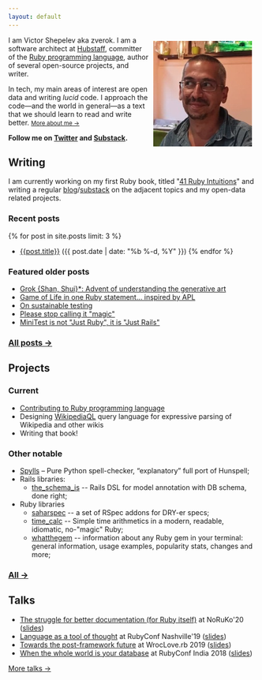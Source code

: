 ```yaml
---
layout: default
---
```


<img src="/img/me-odesa-2021.jpg" style="float:right; margin: 10px;"/>

<div class="callout">
<p>I am Victor Shepelev aka zverok. I am a software architect at <a href="https://hubstaff.com">Hubstaff</a>, committer of the <a href="https://ruby-lang.org">Ruby programming language</a>, author of several open-source projects, and writer.</p>

<p>In tech, my main areas of interest are open data and writing <i>lucid</i> code. I approach the code—and the world in general—as a text that we should learn to read and write better. <small><a href="/about/">More about me →</a></small></p>
</div>

**Follow me on [Twitter](https://twitter.com/zverok) and [Substack](https://zverok.substack.com).**

<div style="clear: both;" />

## Writing

I am currently working on my first Ruby book, titled "[41 Ruby Intuitions](/writing/#ruby-intuitions)" and writing a regular [blog](/writing/#blog)/[substack](https://zverok.substack.com) on the adjacent topics and my open-data related projects.

### Recent posts

{% for post in site.posts limit: 3 %}
* <a href="{{site.url}}{{site.baseurl}}{{post.url}}">{{post.title}}</a> (<time datetime="{{ post.date | date_to_xmlschema }}" itemprop="datePublished">{{ post.date | date: "%b %-d, %Y" }}</time>)
{% endfor %}

### Featured older posts

* [Grok {Shan, Shui}\*: Advent of understanding the generative art](/blog/2021-12-28-grok-shan-shui.html)
* [Game of Life in one Ruby statement... inspired by APL](/blog/2020-05-16-ruby-as-apl.html)
* [On sustainable testing](/blog/2017-11-07-on-culture-of-bdd.html)
* [Please stop calling it "magic"](/blog/2017-10-22-stop-magic.html)
* [MiniTest is not "Just Ruby", it is "Just Rails"](/blog/2016-10-09-minitest.html)

### [All posts →](/writing/#blog)

## Projects

### Current

* [Contributing to Ruby programming language](/projects/#ruby)
* Designing [WikipediaQL](/projects/#wikipedia_ql) query language for expressive parsing of Wikipedia and other wikis
* Writing that book!

### Other notable

* [Spylls](/projects/#spylls) – Pure Python spell-checker, “explanatory” full port of Hunspell;
* Rails libraries:
  * [the_schema_is](https://github.com/zverok/the_schema_is) -- Rails DSL for model annotation with DB schema, done right;
* Ruby libraries
  * [saharspec](https://github.com/zverok/saharspec) -- a set of RSpec addons for DRY-er specs;
  * [time_calc](https://github.com/zverok/time_calc) -- Simple time arithmetics in a modern, readable, idiomatic, no-"magic" Ruby;
  * [whatthegem](https://github.com/zverok/whatthegem) -- information about any Ruby gem in your terminal: general information, usage examples, popularity stats, changes and more;

### [All →](/projects/)

## Talks

* [The struggle for better documentation (for Ruby itself)](https://www.youtube.com/watch?v=2VVEcOyeYLA) at NoRuKo'20 ([slides](https://bit.ly/noruko2020zverok))
* [Language as a tool of thought](https://www.youtube.com/watch?v=iMBqqjkbvl4) at RubyConf Nashville'19 ([slides](http://bit.ly/rc19zverok))
* [Towards the post-framework future](https://www.youtube.com/watch?v=5UiBQtfRDUI&list=PLoGBNJiQoqRDJvwOYLuu7jnprRKhuc7Cp&index=10&t=1165s) at WrocLove.rb 2019 ([slides](https://docs.google.com/presentation/d/1ve4At8Vwww9ww3iM7BrQTTkBN9bWkOXmuSK2mmugSOQ/edit?usp=sharing))
* [When the whole world is your database](https://www.youtube.com/watch?v=x9GePP3B0oE&t=1s&list=PLe872Yf6CJWGYKLny9jFs9mLv0Z94m8k4&index=26) at RubyConf India 2018 ([slides](https://docs.google.com/presentation/d/1I4mznHUBhVVDxWfO2DRzxP4wNhs9Mmtx09SizLqIbaE/edit?usp=sharing))

[More talks →](/talks/)
